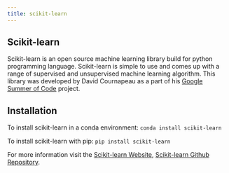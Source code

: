 ```yaml
---
title: scikit-learn
---
```

## Scikit-learn
Scikit-learn is an open source machine learning library build for python programming language. Scikit-learn is simple to use and comes up with a range of supervised and unsupervised machine learning algorithm. This library was developed by David Cournapeau as a part of his <a href='https://en.wikipedia.org/wiki/Google_Summer_of_Code' target='_blank' rel='nofollow'>Google Summer of Code</a> project.

## Installation
To install scikit-learn in a conda environment: `conda install scikit-learn` <p>
To install scikit-learn with pip: `pip install scikit-learn`

<p>For more information visit the <a href='http://scikit-learn.org/stable/' target='_blank' rel='nofollow'>Scikit-learn Website</a>, <a href='https://github.com/scikit-learn/scikit-learn' target='_blank' rel='nofollow'>Scikit-learn Github Repository</a>.

